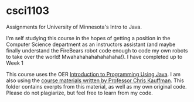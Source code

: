 # csci1103
Assignments for University of Minnesota's Intro to Java.

I'm self studying this course in the hopes of getting a position in the Computer Science department as an instructors assistant (and maybe finally understand the FireBears robot code enough to code my own robots to take over the world! Mwahahahahahahahaha!). I have completed up to Week 1

This course uses the OER [Introduction to Programming Using Java](http://math.hws.edu/javanotes/index.html). I am also using the [course materials written by Professor Chris Kauffman](http://www-users.cs.umn.edu/~kauffman/1103/). This folder contains exerpts from this material, as well as my own original code. Please do not plagiarize, but feel free to learn from my code.
